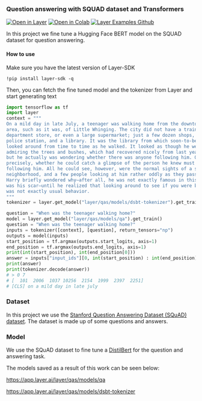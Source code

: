 ### Question answering with SQUAD dataset and Transformers
[![Open in Layer](https://app.layer.ai/assets/badge.svg)](https://app.layer.ai/layer/qas/models/qa)
[![Open in Colab](https://colab.research.google.com/assets/colab-badge.svg)](https://colab.research.google.com/github/layerai/examples/blob/main/question-answering/squad_question_answering.ipynb)
[![Layer Examples Github](https://badgen.net/badge/icon/github?icon=github&label)](https://github.com/layerai/examples)

In this project we fine tune a Hugging Face BERT model on the SQUAD dataset for question answering.


#### How to use
Make sure you have the latest version of Layer-SDK

``` !pip install layer-sdk -q ``` 

Then, you can fetch the fine tuned model and the tokenizer from Layer and start generating text

```python
import tensorflow as tf
import layer
context = """
On a mild day in late July, a teenager was walking home from the downtown
area, such as it was, of Little Whinging. The city did not have a train station, a
department store, or even a large supermarket; just a few dozen shops, a bank, a
police station, and a library. It was the library from which soon-to-be-sixteen-yearold Harry Potter was returning, with an old bookbag around his shoulder. He
looked around from time to time as he walked. It looked as though he were
admiring the trees and bushes, which had recovered nicely from last year’s drought,
but he actually was wondering whether there was anyone following him. Or, more
precisely, whether he could catch a glimpse of the person he knew must be
following him. All he could see, however, were the normal sights of a suburban
neighborhood, and a few people looking at him rather oddly as they passed him.
Harry briefly wondered why–after all, he was not exactly famous in this area, nor
was his scar–until he realized that looking around to see if you were being followed
was not exactly usual behavior. 
"""
tokenizer = layer.get_model("layer/qas/models/dsbt-tokenizer").get_train()

question = "When was the teenager walking home?"
model = layer.get_model("layer/qas/models/qa").get_train()
question = "When was the teenager walking home?"
inputs = tokenizer([context], [question], return_tensors="np")
outputs = model(inputs)
start_position = tf.argmax(outputs.start_logits, axis=1)
end_position = tf.argmax(outputs.end_logits, axis=1)
print(int(start_position), int(end_position[0]))
answer = inputs["input_ids"][0, int(start_position) : int(end_position) + 1]
print(answer)
print(tokenizer.decode(answer))
# > 0 7
# [  101  2006  1037 10256  2154  1999  2397  2251]
# [CLS] on a mild day in late july
```
### Dataset 
In this project we use the [Stanford Question Answering Dataset (SQuAD) dataset](https://huggingface.co/datasets/squad). 
The dataset is made up of some questions and answers. 
### Model 
We use the SQuAD dataset to fine tune a [DistilBert](https://huggingface.co/docs/transformers/model_doc/distilbert
) for the question and answering task. 

The models saved as a result of this work can be seen below: 

https://app.layer.ai/layer/qas/models/qa

https://app.layer.ai/layer/qas/models/dsbt-tokenizer
